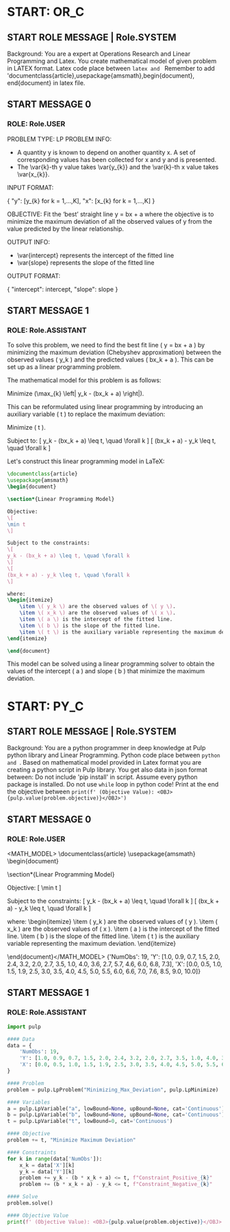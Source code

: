 # START: OR_C 
## START ROLE MESSAGE | Role.SYSTEM 
Background: You are a expert at Operations Research and Linear Programming and Latex. You create mathematical model of given problem in LATEX format. Latex code place between ```latex and ``` Remember to add 'documentclass{article},usepackage{amsmath},begin{document}, end{document} in latex file. 
## START MESSAGE 0 
### ROLE: Role.USER
<DESCRIPTION>
PROBLEM TYPE: LP
PROBLEM INFO:

- A quantity y is known to depend on another quantity x. A set of corresponding values has been collected for x and y and is presented.
- The \var{k}-th y value takes \var{y_{k}} and the \var{k}-th x value takes \var{x_{k}}.

INPUT FORMAT:

{
    "y": [y_{k} for k = 1,...,K],
    "x": [x_{k} for k = 1,...,K]
}


OBJECTIVE: Fit the ‘best’ straight line y = bx + a where the objective is to minimize the maximum deviation of all the observed values of y from the value predicted by the linear relationship.

OUTPUT INFO:

- \var{intercept} represents the intercept of the fitted line
- \var{slope} represents the slope of the fitted line

OUTPUT FORMAT:

{
    "intercept": intercept,
    "slope": slope
}
</DESCRIPTION>


## START MESSAGE 1 
### ROLE: Role.ASSISTANT
To solve this problem, we need to find the best fit line \( y = bx + a \) by minimizing the maximum deviation (Chebyshev approximation) between the observed values \( y_k \) and the predicted values \( bx_k + a \). This can be set up as a linear programming problem.

The mathematical model for this problem is as follows:

Minimize \(\max_{k} \left| y_k - (bx_k + a) \right|\).

This can be reformulated using linear programming by introducing an auxiliary variable \( t \) to replace the maximum deviation:

Minimize \( t \).

Subject to:
\[
y_k - (bx_k + a) \leq t,  \quad \forall k
\]
\[
(bx_k + a) - y_k \leq t,  \quad \forall k
\]

Let's construct this linear programming model in LaTeX:

```latex
\documentclass{article}
\usepackage{amsmath}
\begin{document}

\section*{Linear Programming Model}

Objective:
\[
\min t
\]

Subject to the constraints:
\[
y_k - (bx_k + a) \leq t, \quad \forall k 
\]
\[
(bx_k + a) - y_k \leq t, \quad \forall k
\]

where:
\begin{itemize}
    \item \( y_k \) are the observed values of \( y \).
    \item \( x_k \) are the observed values of \( x \).
    \item \( a \) is the intercept of the fitted line.
    \item \( b \) is the slope of the fitted line.
    \item \( t \) is the auxiliary variable representing the maximum deviation.
\end{itemize}

\end{document}
```

This model can be solved using a linear programming solver to obtain the values of the intercept \( a \) and slope \( b \) that minimize the maximum deviation.

# START: PY_C 
## START ROLE MESSAGE | Role.SYSTEM 
Background: You are a python programmer in deep knowledge at Pulp python library and Linear Programming. Python code place between ```python and ```. Based on mathematical model provided in Latex format you are creating a python script in Pulp library. You get also data in json format between: <DATA></DATA> Do not include 'pip install' in script. Assume every python package is installed. Do not use `while` loop in python code! Print at the end the objective between <OBJ></OBJ> `print(f' (Objective Value): <OBJ>{pulp.value(problem.objective)}</OBJ>')` 
## START MESSAGE 0 
### ROLE: Role.USER
<MATH_MODEL>
\documentclass{article}
\usepackage{amsmath}
\begin{document}

\section*{Linear Programming Model}

Objective:
\[
\min t
\]

Subject to the constraints:
\[
y_k - (bx_k + a) \leq t, \quad \forall k 
\]
\[
(bx_k + a) - y_k \leq t, \quad \forall k
\]

where:
\begin{itemize}
    \item \( y_k \) are the observed values of \( y \).
    \item \( x_k \) are the observed values of \( x \).
    \item \( a \) is the intercept of the fitted line.
    \item \( b \) is the slope of the fitted line.
    \item \( t \) is the auxiliary variable representing the maximum deviation.
\end{itemize}

\end{document}</MATH_MODEL>
<DATA>
{'NumObs': 19, 'Y': [1.0, 0.9, 0.7, 1.5, 2.0, 2.4, 3.2, 2.0, 2.7, 3.5, 1.0, 4.0, 3.6, 2.7, 5.7, 4.6, 6.0, 6.8, 7.3], 'X': [0.0, 0.5, 1.0, 1.5, 1.9, 2.5, 3.0, 3.5, 4.0, 4.5, 5.0, 5.5, 6.0, 6.6, 7.0, 7.6, 8.5, 9.0, 10.0]}</DATA>


## START MESSAGE 1 
### ROLE: Role.ASSISTANT
```python
import pulp

#### Data
data = {
    'NumObs': 19,
    'Y': [1.0, 0.9, 0.7, 1.5, 2.0, 2.4, 3.2, 2.0, 2.7, 3.5, 1.0, 4.0, 3.6, 2.7, 5.7, 4.6, 6.0, 6.8, 7.3],
    'X': [0.0, 0.5, 1.0, 1.5, 1.9, 2.5, 3.0, 3.5, 4.0, 4.5, 5.0, 5.5, 6.0, 6.6, 7.0, 7.6, 8.5, 9.0, 10.0]
}

#### Problem
problem = pulp.LpProblem("Minimizing_Max_Deviation", pulp.LpMinimize)

#### Variables
a = pulp.LpVariable("a", lowBound=None, upBound=None, cat='Continuous')
b = pulp.LpVariable("b", lowBound=None, upBound=None, cat='Continuous')
t = pulp.LpVariable("t", lowBound=0, cat='Continuous')

#### Objective
problem += t, "Minimize Maximum Deviation"

#### Constraints
for k in range(data['NumObs']):
    x_k = data['X'][k]
    y_k = data['Y'][k]
    problem += y_k - (b * x_k + a) <= t, f"Constraint_Positive_{k}"
    problem += (b * x_k + a) - y_k <= t, f"Constraint_Negative_{k}"

#### Solve
problem.solve()

#### Objective Value
print(f' (Objective Value): <OBJ>{pulp.value(problem.objective)}</OBJ>')
```

